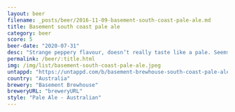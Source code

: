 ```yaml
---
layout: beer
filename: _posts/beer/2016-11-09-basement-south-coast-pale-ale.md
title: Basement south coast pale ale
category: beer
score: 5
beer-date: "2020-07-31"
desc: "Strange peppery flavour, doesn’t really taste like a pale. Seems a bit wrong"
permalink: /beer/:title.html
img: /img/list/basement-south-coast-pale-ale.jpeg
untappd: "https://untappd.com/b/basement-brewhouse-south-coast-pale-ale/3648923"
country: "Australia"
brewery: "Basement Brewhouse"
breweryURL: "breweryURL"
style: "Pale Ale - Australian"
---
```

